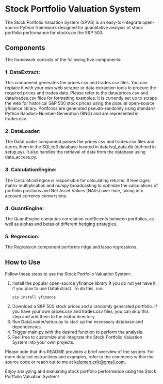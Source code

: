 # Stock Portfolio Valuation System

The Stock Portfolio Valuation System (SPVS) is an easy-to-integrate open-source Python framework designed for quantitative analysis of stock portfolio performance for stocks on the S&P 500. 

## Components
The framework consists of the following five components:

### 1. DataExtract: 
This component generates the prices.csv and trades.csv files. You can replace it with your own web scraper or data extraction tools to procure the required prices and trades data. Please refer to the data/prices.csv and data/trades.csv files for formatting examples. It is currently set up to scrape the web for historical S&P 500 stock prices using the popular open-source yfinance library. Portfolios are generated pseudo-randomly using standard Python Random-Number-Generation (RNG) and are represented in trades.csv.

### 2. DataLoader: 
The DataLoader component parses the prices.csv and trades.csv files and stores them in the SQLite3 database located in data/sql_data.db (defined in setup.py). It also handles the retrieval of data from the database using data_access.py.

### 3. CalculationEngine: 
The CalculationEngine is responsible for calculating returns. It leverages matrix multiplication and numpy broadcasting to optimize the calculations of portfolio positions and Net Asset Values (NAVs) over time, taking into account currency conversions.

### 4. QuantEngine: 
The QuantEngine computes correlation coefficients between portfolios, as well as alphas and betas of different hedging strategies.

### 5. Regression: 
The Regression component performs ridge and lasso regressions.

## How to Use
Follow these steps to use the Stock Portfolio Valuation System:

1. Install the popular open-source yfinance library if you do not yet have it if you plan to use DataExtract. To do this, run:
   ```
   pip install yfinance
   ```
2. Download a S&P 500 stock prices and a randomly generated portfolio. If you have your own prices.csv and trades.csv files, you can skip this step and add them to the /data/ directory. 
3. Run DataLoader/setup.py to start up the necessary database and dependencies.
4. Trigger main.py with the desired function to perform the analysis.
5. Feel free to customize and integrate the Stock Portfolio Valuation System into your own projects.

Please note that this README provides a brief overview of the system. For more detailed instructions and examples, refer to the comments within the source code or reach out to me at kelemen.erik@gmail.com.

Enjoy analyzing and evaluating stock portfolio performance using the Stock Portfolio Valuation System!
